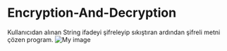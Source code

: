 # Encryption-And-Decryption
Kullanıcıdan alınan String ifadeyi şifreleyip sıkıştıran ardından şifreli metni çözen program.
![My image](https://www.hizliresim.com/jxnq8z3)

